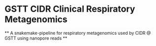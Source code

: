 # GSTT CIDR Clinical Respiratory Metagenomics

** A snakemake-pipeline for respiratory metagenomics used by CIDR @ GSTT using nanopore reads **


